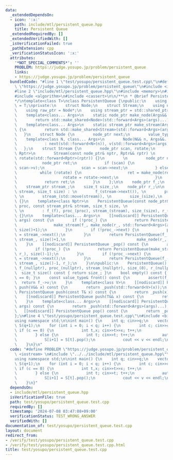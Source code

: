 ```yaml
---
data:
  _extendedDependsOn:
  - icon: ':x:'
    path: include/mtl/persistent_queue.hpp
    title: Persistent Queue
  _extendedRequiredBy: []
  _extendedVerifiedWith: []
  _isVerificationFailed: true
  _pathExtension: cpp
  _verificationStatusIcon: ':x:'
  attributes:
    '*NOT_SPECIAL_COMMENTS*': ''
    PROBLEM: https://judge.yosupo.jp/problem/persistent_queue
    links:
    - https://judge.yosupo.jp/problem/persistent_queue
  bundledCode: "#line 1 \"test/yosupo/persistent_queue.test.cpp\"\n#define PROBLEM\
    \ \"https://judge.yosupo.jp/problem/persistent_queue\"\n#include <iostream> \n\
    #line 2 \"include/mtl/persistent_queue.hpp\"\n#include <memory>\n#include <cstdint>\n\
    #include <algorithm>\n#include <cassert>\n\n/**\n * @brief Persistent Queue\n\
    */\ntemplate<class T>\nclass PersistentQueue {\npublic:\n    using value_type\
    \ = T;\nprivate:\n    struct Node;\n    struct Stream;\n    using node_ptr = std::shared_ptr<Node>;\n\
    \    using raw_ptr = Node*;\n    using stream_ptr = std::shared_ptr<Stream>;\n\
    \    template<class... Args>\n    static node_ptr make_node(Args&&... args) {\n\
    \        return std::make_shared<Node>(std::forward<Args>(args)...);\n    }\n\
    \    template<class... Args>\n    static stream_ptr make_stream(Args&&... args)\
    \ {\n        return std::make_shared<Stream>(std::forward<Args>(args)...);\n \
    \   }\n    struct Node {\n        node_ptr next;\n        value_type v;\n    \
    \    template<class N, class... Args>\n        Node(N&& n, Args&&... args) \n\
    \            : next(std::forward<N>(n)), v(std::forward<Args>(args)...) {}\n \
    \   };\n    struct Stream {\n        node_ptr scan, rotate;\n        template<class\
    \ Rptr>\n        Stream(const node_ptr& nptr, Rptr&& rptr) \n            : scan(nptr),\
    \ rotate(std::forward<Rptr>(rptr)) {}\n        \n        node_ptr next() {\n \
    \           node_ptr ret;\n            if (scan) {\n                ret = make_node(nullptr,\
    \ scan->v);\n                scan = scan->next;\n            } else {\n      \
    \          while (rotate) {\n                    ret = make_node(ret, rotate->v);\n\
    \                    rotate = rotate->next;\n                }\n            }\n\
    \            return ret;\n        }\n    };\n\n    node_ptr f_;\n    raw_ptr proc_;\n\
    \    stream_ptr stream_;\n    size_t size_;\n    node_ptr r_;\n\n    PersistentQueue(stream_ptr&&\
    \ stream, size_t size) : \n        f_(stream->next()), \n        proc_(f_.get()),\
    \ \n        stream_(std::move(stream)), \n        size_(size),\n        r_(nullptr)\
    \ {}\n    template<class Nptr>\n    PersistentQueue(const node_ptr& f, const raw_ptr&&\
    \ proc, const stream_ptr& stream, size_t size, \n                    Nptr&& r)\
    \ \n        : f_(f), proc_(proc), stream_(stream), size_(size), r_(std::forward<Nptr>(r))\
    \ {}\n\n    template<class... Args>\n    [[nodiscard]] PersistentQueue _push(Args&&...\
    \ args) const {\n        if (!proc_) {\n            return PersistentQueue(\n\
    \                make_stream(f_, make_node(r_, std::forward<Args>(args)...)),\
    \ size()+1);\n        }\n        if (!proc_->next) {\n            proc_->next\
    \ = stream_->next();\n        }\n        return PersistentQueue(f_, proc_->next.get(),\
    \ stream_, size()+1,\n                               make_node(r_, std::forward<Args>(args)...));\n\
    \    }\n    [[nodiscard]] PersistentQueue _pop() const {\n        assert(!empty());\n\
    \        if (!proc_) {\n            return PersistentQueue(make_stream(f_->next,\
    \ r_), size()-1);\n        }\n        if (!proc_->next) {\n            proc_->next\
    \ = stream_->next();\n        }\n        return PersistentQueue(f_->next, proc_->next.get(),\
    \ stream_, size()-1, r_);\n    }\n\npublic:\n    PersistentQueue() \n        :\
    \ f_(nullptr), proc_(nullptr), stream_(nullptr), size_(0), r_(nullptr) {}\n  \
    \  size_t size() const { return size_; }\n    bool empty() const { return size()\
    \ == 0; }\n    const value_type& front() const {\n        assert(f_);\n      \
    \  return f_->v;\n    }\n    template<class V>\n    [[nodiscard]] PersistentQueue\
    \ push(V&& x) const {\n        return _push(std::forward<V>(x));\n    }\n    [[nodiscard]]\
    \ PersistentQueue push(const T& x) const {\n        return _push(x);\n    }\n\
    \    [[nodiscard]] PersistentQueue push(T&& x) const {\n        return _push(std::move(x));\n\
    \    }\n    template<class... Args>\n    [[nodiscard]] PersistentQueue emplace(Args&&...\
    \ args) const {\n        return _push(std::forward<Args>(args)...);\n    }\n \
    \   [[nodiscard]] PersistentQueue pop() const {\n        return _pop();\n    }\n\
    };\n#line 4 \"test/yosupo/persistent_queue.test.cpp\"\n#include <bits/stdc++.h>\n\
    using namespace std;\n\nint main() {\n    int q; cin>>q;\n    vector<PersistentQueue<int>>\
    \ S(q+1);\n    for (int i = 0; i < q; i++) {\n        int c; cin>>c;\n       \
    \ if (c == 0) {\n            int t,x; cin>>t>>x; t++;\n            S[i+1] = S[t].push(x);\n\
    \        } else {\n            int t; cin>>t; t++;\n            auto v = S[t].front();\n\
    \            S[i+1] = S[t].pop();\n            cout << v << endl;\n        }\n\
    \    }\n}\n"
  code: "#define PROBLEM \"https://judge.yosupo.jp/problem/persistent_queue\"\n#include\
    \ <iostream> \n#include \"../../include/mtl/persistent_queue.hpp\"\n#include <bits/stdc++.h>\n\
    using namespace std;\n\nint main() {\n    int q; cin>>q;\n    vector<PersistentQueue<int>>\
    \ S(q+1);\n    for (int i = 0; i < q; i++) {\n        int c; cin>>c;\n       \
    \ if (c == 0) {\n            int t,x; cin>>t>>x; t++;\n            S[i+1] = S[t].push(x);\n\
    \        } else {\n            int t; cin>>t; t++;\n            auto v = S[t].front();\n\
    \            S[i+1] = S[t].pop();\n            cout << v << endl;\n        }\n\
    \    }\n}"
  dependsOn:
  - include/mtl/persistent_queue.hpp
  isVerificationFile: true
  path: test/yosupo/persistent_queue.test.cpp
  requiredBy: []
  timestamp: '2024-07-08 03:47:08+09:00'
  verificationStatus: TEST_WRONG_ANSWER
  verifiedWith: []
documentation_of: test/yosupo/persistent_queue.test.cpp
layout: document
redirect_from:
- /verify/test/yosupo/persistent_queue.test.cpp
- /verify/test/yosupo/persistent_queue.test.cpp.html
title: test/yosupo/persistent_queue.test.cpp
---
```

